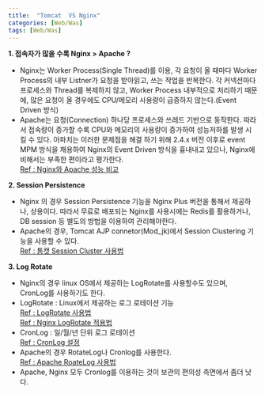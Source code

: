 ```yaml
---
title:  "Tomcat  VS Nginx"
categories: [Web/Was]
tags: [Web/Was]
---
```


**1. 접속자가 많을 수록 Nginx > Apache ?**
- Nginx는 Worker Process(Single Thread)를 이용, 각 요청이 올 때마다 Worker Process의 내부 Listner가 요청을 받아읽고, 쓰는 작업을 반복한다.  각 커넥션마다 프로세스와 Thread를 복제하지 않고, Worker Process 내부적으로 처리하기 때문에, 많은 요청이 올 경우에도 CPU/메모리 사용량이 급증하지 않는다.(Event Driven 방식)   
- Apache는 요청(Connection) 하나당 프로세스와 쓰레드 기반으로 동작한다. 따라서 접속량이 증가할 수록 CPU와 메모리의 사용량이 증가하여 성능저하를 발생 시킬 수 있다.  아파치는 이러한 문제점을 해결 하기 위해 2.4.x 버전 이후로 event MPM 방식을 채용하여 Nginx의 Event Driven 방식을 흉내내고 있으나, Nginx에 비해서는 부족한 편이라고 평가한다.  
[Ref : Nginx와 Apache 성능 비교](http://blog.naver.com/PostView.nhn?blogId=tmondev&logNo=220737182315&redirect=Dlog&widgetTypeCall=true)  
 
**2. Session Persistence**  
- Nginx 의 경우 Session Persistence 기능을 Nginx Plus 버전을 통해서 제공하나, 상용이다. 따라서 무료로 배포되는 Nginx를 사용시에는 Redis를 활용하거나, DB session 등 별도의 방법을 이용하여 관리해야한다.  
- Apache의 경우, Tomcat AJP connetor(Mod_jk)에서 Session Clustering 기능을 사용할 수 있다.  
[Ref : 톰캣 Session Cluster 사용법](http://sarc.io/index.php/tomcat/111-tomcat-session-cluster-1)  
 
**3. Log Rotate**  
- Nginx의 경우 linux OS에서 제공하는 LogRotate를 사용할수도 있으며, CronLog를 사용하기도 한다.  
- LogRotate : Linux에서 제공하는 로그 로테이션 기능  
[Ref : LogRotate 사용법](http://culturescrap.tistory.com/entry/logrotate-%EC%82%AC%EC%9A%A9%EB%B2%95%EB%A1%9C%EA%B7%B8-%EC%84%B8%EB%8C%80%EA%B4%80%EB%A6%AC)  
[Ref : Nginx LogRotate 적용법](http://www.galgulee.com/nginx-log-rotate-%EC%8B%9C%ED%82%A4%EA%B8%B0-logrotate-%EC%82%AC%EC%9A%A9/)  
- CronLog : 일/월/년 단위 로그 로테이션  
[Ref : CronLog 설정](http://egloos.zum.com/lukasy/v/2448406)
- Apache의 경우 RotateLog나 Cronlog를 사용한다.  
[Ref : Apache RoateLog 사용법](https://httpd.apache.org/docs/trunk/ko/programs/rotatelogs.html)
- Apache, Nginx 모두  Cronlog를 이용하는 것이 보관의 편의성 측면에서 좀더 낫다. 





